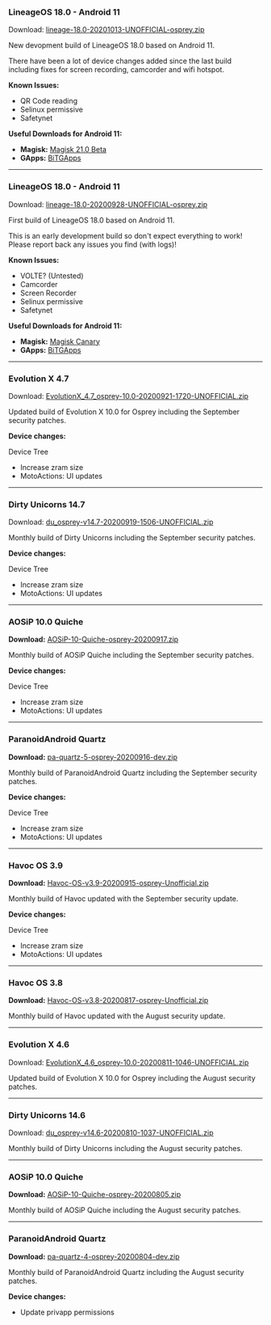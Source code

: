 ### LineageOS 18.0 - Android 11

Download: [lineage-18.0-20201013-UNOFFICIAL-osprey.zip](https://sourceforge.net/projects/chil360-android/files/lineage-18.x/osprey/lineage-18.0-20201013-UNOFFICIAL-osprey.zip/download)

New devopment build of LineageOS 18.0 based on Android 11.

There have been a lot of device changes added since the last build including fixes for screen recording, camcorder and wifi hotspot.

**Known Issues:**
  - QR Code reading
  - Selinux permissive
  - Safetynet

**Useful Downloads for Android 11:**
  - **Magisk:** [Magisk 21.0 Beta](https://github.com/topjohnwu/Magisk/releases/download/v21.0/Magisk-v21.0.zip)
  - **GApps:** [BiTGApps](https://bitgapps.cf/arm/R/)

<hr>

### LineageOS 18.0 - Android 11

Download: [lineage-18.0-20200928-UNOFFICIAL-osprey.zip](https://sourceforge.net/projects/chil360-android/files/lineage-18.x/osprey/lineage-18.0-20200928-UNOFFICIAL-osprey.zip/download)

First build of LineageOS 18.0 based on Android 11.

This is an early development build so don't expect everything to work!
Please report back any issues you find (with logs)!

**Known Issues:**
  - VOLTE? (Untested)
  - Camcorder
  - Screen Recorder
  - Selinux permissive
  - Safetynet

**Useful Downloads for Android 11:**
  - **Magisk:** [Magisk Canary](https://github.com/topjohnwu/magisk_files/raw/canary/magisk-debug.zip)
  - **GApps:** [BiTGApps](https://bitgapps.cf/arm/R/)

<hr>

### Evolution X 4.7

Download: [EvolutionX_4.7_osprey-10.0-20200921-1720-UNOFFICIAL.zip](https://sourceforge.net/projects/chil360-android/files/evo-ten/osprey/EvolutionX_4.7_osprey-10.0-20200921-1720-UNOFFICIAL.zip/download)

Updated build of Evolution X 10.0 for Osprey including the September security patches.

**Device changes:**

Device Tree
  - Increase zram size
  - MotoActions: UI updates

<hr>

### Dirty Unicorns 14.7

Download: [du_osprey-v14.7-20200919-1506-UNOFFICIAL.zip](https://sourceforge.net/projects/chil360-android/files/du-14.x/osprey/du_osprey-v14.7-20200919-1506-UNOFFICIAL.zip/download)

Monthly build of Dirty Unicorns including the September security patches.

**Device changes:**

Device Tree
  - Increase zram size
  - MotoActions: UI updates

<hr>

### AOSiP 10.0 Quiche

**Download:** [AOSiP-10-Quiche-osprey-20200917.zip](https://sourceforge.net/projects/chil360-android/files/aosip-10.0/osprey/AOSiP-10-Quiche-osprey-20200917.zip/download)

Monthly build of AOSiP Quiche including the September security patches.

**Device changes:**

Device Tree
  - Increase zram size
  - MotoActions: UI updates

<hr>

### ParanoidAndroid Quartz

**Download:** [pa-quartz-5-osprey-20200916-dev.zip](https://sourceforge.net/projects/chil360-android/files/pa-quartz/osprey/pa-quartz-5-osprey-20200916-dev.zip/download)

Monthly build of ParanoidAndroid Quartz including the September security patches.

**Device changes:**

Device Tree
  - Increase zram size
  - MotoActions: UI updates

<hr>

### Havoc OS 3.9

**Download:** [Havoc-OS-v3.9-20200915-osprey-Unofficial.zip](https://sourceforge.net/projects/chil360-android/files/havoc-3.x/osprey/Havoc-OS-v3.9-20200915-osprey-Unofficial.zip/download)

Monthly build of Havoc updated with the September security update.

**Device changes:**

Device Tree
  - Increase zram size
  - MotoActions: UI updates

<hr>

### Havoc OS 3.8

**Download:** [Havoc-OS-v3.8-20200817-osprey-Unofficial.zip](https://sourceforge.net/projects/chil360-android/files/havoc-3.x/osprey/Havoc-OS-v3.8-20200817-osprey-Unofficial.zip/download)

Monthly build of Havoc updated with the August security update.

<hr>

### Evolution X 4.6

Download: [EvolutionX_4.6_osprey-10.0-20200811-1046-UNOFFICIAL.zip](https://sourceforge.net/projects/chil360-android/files/evo-ten/osprey/EvolutionX_4.6_osprey-10.0-20200811-1046-UNOFFICIAL.zip/download)

Updated build of Evolution X 10.0 for Osprey including the August security patches.

<hr>

### Dirty Unicorns 14.6

Download: [du_osprey-v14.6-20200810-1037-UNOFFICIAL.zip](https://sourceforge.net/projects/chil360-android/files/du-14.x/osprey/du_osprey-v14.6-20200810-1037-UNOFFICIAL.zip/download)

Monthly build of Dirty Unicorns including the August security patches.

<hr>

### AOSiP 10.0 Quiche

**Download:** [AOSiP-10-Quiche-osprey-20200805.zip](https://sourceforge.net/projects/chil360-android/files/aosip-10.0/osprey/AOSiP-10-Quiche-osprey-20200805.zip/download)

Monthly build of AOSiP Quiche including the August security patches.

<hr>

### ParanoidAndroid Quartz

**Download:** [pa-quartz-4-osprey-20200804-dev.zip](https://sourceforge.net/projects/chil360-android/files/pa-quartz/osprey/pa-quartz-4-osprey-20200804-dev.zip/download)

Monthly build of ParanoidAndroid Quartz including the August security patches.

**Device changes:**

  - Update privapp permissions
